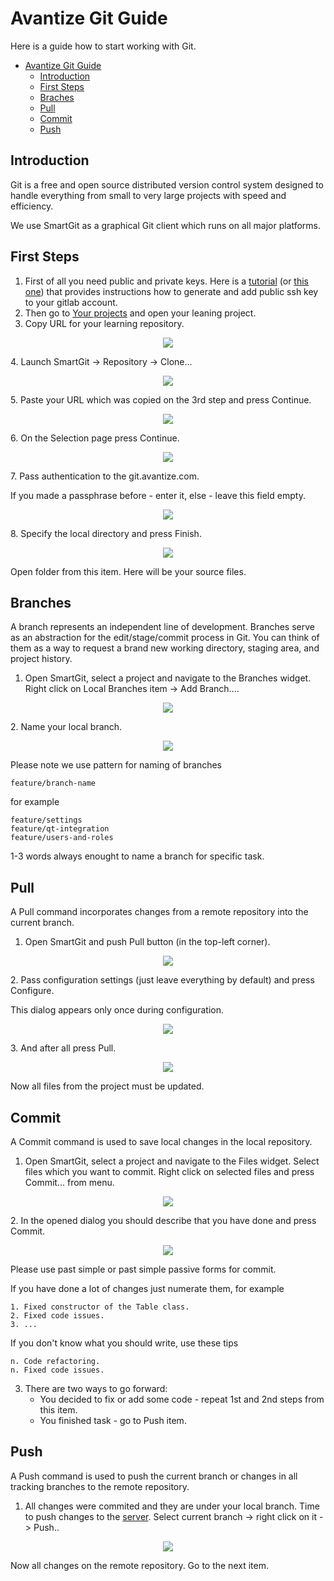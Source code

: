 # Avantize Git Guide

Here is a guide how to start working with Git.

- [Avantize Git Guide](#avantize-git-guideline)
   - [Introduction](#introduction)
   - [First Steps](#first-steps)
   - [Braches](#branches)
   - [Pull](#pull)
   - [Commit](#commit)
   - [Push](#push)

## Introduction

   Git is a free and open source distributed version control system designed to handle everything from small to very large projects with speed and efficiency.

   We use SmartGit as a graphical Git client which runs on all major platforms.

## First Steps

1. First of all you need public and private keys. Here is a [tutorial](https://docs.gitlab.com/ee/gitlab-basics/create-your-ssh-keys.html) (or [this one](https://help.github.com/articles/connecting-to-github-with-ssh/)) that provides instructions how to generate and add public ssh key to your gitlab account.
2. Then go to [Your projects](https://git.avantize.com "Git Avantize") and open your leaning project.
3. Copy URL for your learning repository.
<p align="center"><img src="https://raw.github.com/SMelanko/AvantizeGuide/master/3-git/imgs/first-steps/img-1.png"/></p>
4. Launch SmartGit -> Repository -> Clone...
<p align="center"><img src="https://raw.github.com/SMelanko/AvantizeGuide/master/3-git/imgs/first-steps/img-2.png"/></p>
5. Paste your URL which was copied on the 3rd step and press Continue.
<p align="center"><img src="https://raw.github.com/SMelanko/AvantizeGuide/master/3-git/imgs/first-steps/img-3.png"/></p>
6. On the Selection page press Continue.
<p align="center"><img src="https://raw.github.com/SMelanko/AvantizeGuide/master/3-git/imgs/first-steps/img-4.png"/></p>
7. Pass authentication to the git.avantize.com.

   If you made a passphrase before - enter it, else - leave this field empty.
<p align="center"><img src="https://raw.github.com/SMelanko/AvantizeGuide/master/3-git/imgs/first-steps/img-5.png"/></p>
8. Specify the local directory and press Finish.
<p align="center"><img src="https://raw.github.com/SMelanko/AvantizeGuide/master/3-git/imgs/first-steps/img-6.png"/></p>
   Open folder from this item. Here will be your source files.

## Branches

   A branch represents an independent line of development. Branches serve as an abstraction for the edit/stage/commit process in Git. You can think of them as a way to request a brand new working directory, staging area, and project history.
   
1. Open SmartGit, select a project and navigate to the Branches widget. Right click on Local Branches item -> Add Branch....
<p align="center"><img src="https://raw.github.com/SMelanko/AvantizeGuide/master/3-git/imgs/branches/img-1.png"/></p>
2. Name your local branch.

<p align="center"><img src="https://raw.github.com/SMelanko/AvantizeGuide/master/3-git/imgs/branches/img-2.png"/></p>

   Please note we use pattern for naming of branches
   ```
   feature/branch-name
   ```
   for example
   ```
   feature/settings
   feature/qt-integration
   feature/users-and-roles
   ```
   1-3 words always enought to name a branch for specific task.

## Pull

   A Pull command incorporates changes from a remote repository into the current branch.
   
1. Open SmartGit and push Pull button (in the top-left corner).
<p align="center"><img src="https://raw.github.com/SMelanko/AvantizeGuide/master/3-git/imgs/pull/img-1.png"/></p>
2. Pass configuration settings (just leave everything by default) and press Configure.

   This dialog appears only once during configuration.
<p align="center"><img src="https://raw.github.com/SMelanko/AvantizeGuide/master/3-git/imgs/pull/img-2.png"/></p>
3. And after all press Pull.
<p align="center"><img src="https://raw.github.com/SMelanko/AvantizeGuide/master/3-git/imgs/pull/img-3.png"/></p>

   Now all files from the project must be updated.

## Commit

   A Commit command is used to save local changes in the local repository.
   
1. Open SmartGit, select a project and navigate to the Files widget. Select files which you want to commit. Right click on selected files and press Commit... from menu.
<p align="center"><img src="https://raw.github.com/SMelanko/AvantizeGuide/master/3-git/imgs/commit/img-1.png"/></p>
2. In the opened dialog you should describe that you have done and press Commit.
<p align="center"><img src="https://raw.github.com/SMelanko/AvantizeGuide/master/3-git/imgs/commit/img-2.png"/></p>

   Please use past simple or past simple passive forms for commit.
 
   If you have done a lot of changes just numerate them, for example
   ```
   1. Fixed constructor of the Table class.
   2. Fixed code issues.
   3. ...
   ```

   If you don't know what you should write, use these tips
   ```
   n. Code refactoring.
   n. Fixed code issues.
   ```

3. There are two ways to go forward:
   * You decided to fix or add some code - repeat 1st and 2nd steps from this item.
   * You finished task - go to Push item.

## Push
   
   A Push command is used to push the current branch or changes in all tracking branches to the remote repository.

1. All changes were commited and they are under your local branch. Time to push changes to the [server](git.avantize.com). Select current branch -> right click on it -> Push..
<p align="center"><img src="https://raw.github.com/SMelanko/AvantizeGuide/master/3-git/imgs/push/img-1.png"/></p>

   Now all changes on the remote repository. Go to the next item.

